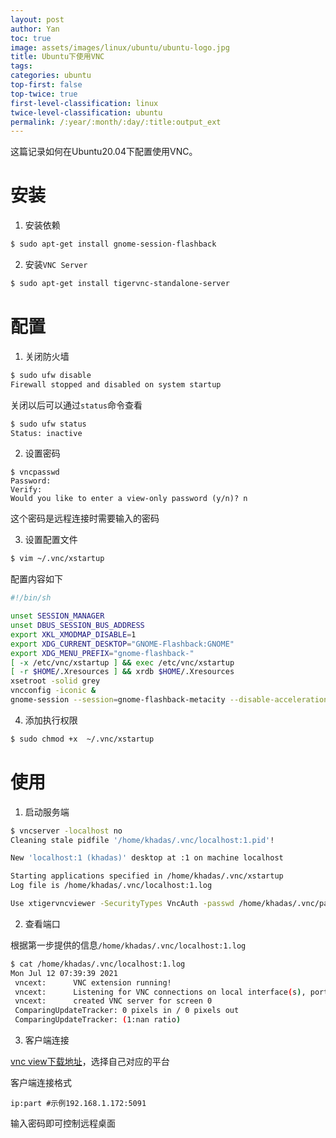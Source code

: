 ```yaml
---
layout: post
author: Yan 
toc: true
image: assets/images/linux/ubuntu/ubuntu-logo.jpg
title: Ubuntu下使用VNC
tags:
categories: ubuntu
top-first: false
top-twice: true
first-level-classification: linux
twice-level-classification: ubuntu
permalink: /:year/:month/:day/:title:output_ext
---
```


这篇记录如何在Ubuntu20.04下配置使用VNC。

# 安装

1. 安装依赖

```sh
$ sudo apt-get install gnome-session-flashback
```

2. 安装`VNC Server`

```sh
$ sudo apt-get install tigervnc-standalone-server
```

# 配置

1. 关闭防火墙

```sh
$ sudo ufw disable
Firewall stopped and disabled on system startup
```

关闭以后可以通过`status`命令查看

```sh
$ sudo ufw status
Status: inactive
```

2. 设置密码

```
$ vncpasswd 
Password:
Verify:
Would you like to enter a view-only password (y/n)? n
```

这个密码是远程连接时需要输入的密码

3. 设置配置文件

```sh
$ vim ~/.vnc/xstartup
```

配置内容如下

```sh
#!/bin/sh

unset SESSION_MANAGER
unset DBUS_SESSION_BUS_ADDRESS
export XKL_XMODMAP_DISABLE=1
export XDG_CURRENT_DESKTOP="GNOME-Flashback:GNOME"
export XDG_MENU_PREFIX="gnome-flashback-"
[ -x /etc/vnc/xstartup ] && exec /etc/vnc/xstartup
[ -r $HOME/.Xresources ] && xrdb $HOME/.Xresources
xsetroot -solid grey
vncconfig -iconic &
gnome-session --session=gnome-flashback-metacity --disable-acceleration-check &
```

4. 添加执行权限

```sh
$ sudo chmod +x  ~/.vnc/xstartup
```

# 使用

1. 启动服务端

```sh
$ vncserver -localhost no
Cleaning stale pidfile '/home/khadas/.vnc/localhost:1.pid'!

New 'localhost:1 (khadas)' desktop at :1 on machine localhost

Starting applications specified in /home/khadas/.vnc/xstartup
Log file is /home/khadas/.vnc/localhost:1.log

Use xtigervncviewer -SecurityTypes VncAuth -passwd /home/khadas/.vnc/passwd :1 to connect to the VNC server.
```

2. 查看端口

根据第一步提供的信息`/home/khadas/.vnc/localhost:1.log`

```sh
$ cat /home/khadas/.vnc/localhost:1.log
Mon Jul 12 07:39:39 2021
 vncext:      VNC extension running!
 vncext:      Listening for VNC connections on local interface(s), port 5901
 vncext:      created VNC server for screen 0
 ComparingUpdateTracker: 0 pixels in / 0 pixels out
 ComparingUpdateTracker: (1:nan ratio)
```
3. 客户端连接

[vnc view下载地址](https://www.realvnc.com/en/connect/download/viewer/)，选择自己对应的平台

客户端连接格式

```
ip:part #示例192.168.1.172:5091
```

输入密码即可控制远程桌面


